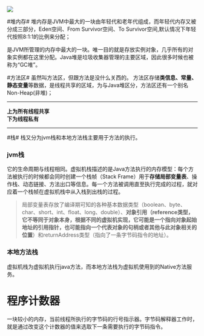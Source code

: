 


![](https://images2015.cnblogs.com/blog/331425/201606/331425-20160623115838891-809895495.png)


#堆内存#
堆内存是JVM中最大的一块由年轻代和老年代组成，而年轻代内存又被分成三部分，Eden空间、From Survivor空间、To Survivor空间,默认情况下年轻代按照8:1:1的比例来分配；

是JVM所管理的内存中最大的一块。唯一目的就是存放实例对象，几乎所有的对象实例都在这里分配。Java堆是垃圾收集器管理的主要区域，因此很多时候也被称为“GC堆”。

#方法区#
虽然叫方法区，但跟方法是没什么关西的。
方法区存储**类信息、常量、静态变量**等数据，是线程共享的区域，为与Java堆区分，方法区还有一个别名Non-Heap(非堆)；

----------

**上为所有线程共享   
下为线程私有**

----------


#栈#
栈又分为jvm栈和本地方法栈主要用于方法的执行。


### jvm栈 ###
它的生命周期与线程相同。虚拟机栈描述的是Java方法执行的内存模型：每个方法被执行的时候都会同时创建一个栈帧（Stack Frame）用于**存储局部变量表**、操作栈、动态链接、方法出口等信息。每一个方法被调用直至执行完成的过程，就对应着一个栈帧在虚拟机栈中从入栈到出栈的过程。 


> 局部变量表存放了编译期可知的各种基本数据类型（boolean、byte、char、short、int、float、long、double）、**对象引用（reference类型，它不等同于对象本身，根据不同的虚拟机实现，它可能是一个指向对象起始地址的引用指针，也可能指向一个代表对象的句柄或者其他与此对象相关的位置**）和returnAddress类型（指向了一条字节码指令的地址）。
> 

### 本地方法栈 ###
虚拟机栈为虚拟机执行java方法，而本地方法栈为虚拟机使用到的Native方法服务。


# 程序计数器 #
一块较小的内存，当前线程所执行的字节码的行号指示器。字节码解释器工作时，就是通过改变这个计数器的值来选取下一条需要执行的字节码指令。


